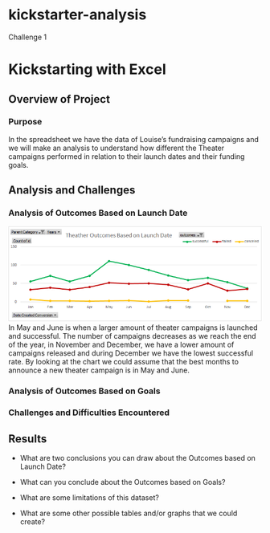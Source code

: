 # kickstarter-analysis
Challenge 1
# Kickstarting with Excel

## Overview of Project

### Purpose
In the spreadsheet we have the data of Louise’s fundraising campaigns and we will make an analysis to understand how different the Theater campaigns performed in relation to their launch dates and their funding goals.
## Analysis and Challenges

### Analysis of Outcomes Based on Launch Date
![ScreenShot](https://github.com/liviamiyabara/kickstarter-analysis/blob/main/Resources/Theater_Outcomes_vs_Launch.png)
In May and June is when a larger amount of theater campaigns is launched and successful. The number of campaigns decreases as we reach the end of the year, in November and December, we have a lower amount of campaigns released and during December we have the lowest successful rate. By looking at the chart we could assume that the best months to announce a new theater campaign is in May and June.  
### Analysis of Outcomes Based on Goals

### Challenges and Difficulties Encountered

## Results

- What are two conclusions you can draw about the Outcomes based on Launch Date?

- What can you conclude about the Outcomes based on Goals?

- What are some limitations of this dataset?

- What are some other possible tables and/or graphs that we could create?
